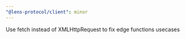 ```yaml
---
"@lens-protocol/client": minor
---
```


Use fetch instead of XMLHttpRequest to fix edge functions usecases

